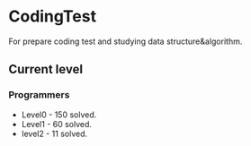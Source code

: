 # CodingTest

For prepare coding test and studying data structure&algorithm.

## Current level

### Programmers

- Level0 - 150 solved.
- Level1 - 60 solved.
- level2 - 11 solved.
